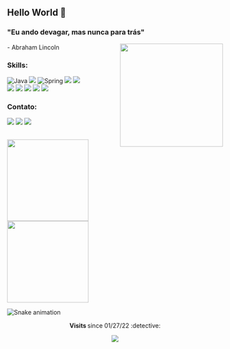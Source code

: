 
<p><h2> Hello World 👋 </h2>

<h3>  "Eu ando devagar, mas nunca para trás" </h3>
<img align="right" width="240px" height="240px" src="https://i.imgur.com/Wu2cyHn.png>"> 
<p>                       - Abraham Lincoln </p>

<div>
    
<h3> Skills: </h3>

<td><img alt="Java" src="https://img.shields.io/badge/java-%23ED8B00.svg?&style=for-the-badge&logo=java&logoColor=white"/></td>
<img src= https://img.shields.io/badge/Eclipse-2C2255?style=for-the-badge&logo=eclipse&logoColor=white>
<td><img alt="Spring" src="https://img.shields.io/badge/spring-%236DB33F.svg?&style=for-the-badge&logo=spring&logoColor=white"/></td>
<img src= https://img.shields.io/badge/MySQL-005C84?style=for-the-badge&logo=mysql&logoColor=white>
<img src= https://img.shields.io/badge/Postman-FF6C37?style=for-the-badge&logo=Postman&logoColor=white>
<br>  
<img src= https://img.shields.io/badge/Angular-DD0031?style=for-the-badge&logo=angular&logoColor=white />
<img src= "https://img.shields.io/badge/HTML5-E34F26?style=for-the-badge&logo=html5&logoColor=white">
<img src= "https://img.shields.io/badge/CSS3-1572B6?style=for-the-badge&logo=css3&logoColor=white">
<img src= https://img.shields.io/badge/GIT-E44C30?style=for-the-badge&logo=git&logoColor=white>   
<img src= "https://img.shields.io/badge/JavaScript-F7DF1E?style=for-the-badge&logo=javascript&logoColor=black">  

</div>

<div>
  
<h3>Contato: </h3>

<a href="https://www.instagram.com/wagner_karmo/" target="_blank"><img src="https://img.shields.io/badge/-Instagram-%23E4405F?style=for-the-badge&logo=instagram&logoColor=white" target="_blank"></a>
<a href="https://www.linkedin.com/in/wagneramorimcarmo/" target="_blank"><img src="https://img.shields.io/badge/-LinkedIn-%230077B5?style=for-the-badge&logo=linkedin&logoColor=white" target="_blank"></a>
<a href="mailto:wagner.amorim.carmo@gmail.com?subject=Hello%20again"><img src="https://img.shields.io/badge/-Gmail-%23333?style=for-the-badge&logo=gmail&logoColor=white" target="_blank"></a>

</div>

<br>

<div align="left">
<a href="https://github.com/WagnerCarmo"> 
<img height="190em" src="https://github-readme-stats.vercel.app/api?username=WagnerCarmo&show_icons=true&theme=tokyonight&include_all_commits=true&count_private=true"/></a>
<img height="190em" src="https://github-readme-stats.vercel.app/api/top-langs/?username=WagnerCarmo&layout=compact&langs_count=7&theme=tokyonight"/>
</div>

![Snake animation](https://github.com/WagnerCarmo/WagnerCarmo/blob/output/github-contribution-grid-snake.svg)
  
<p align="center"><strong> Visits </strong> since 01/27/22 :detective: <br>
<p align="center"> 
<img alingn="center" src="https://profile-counter.glitch.me/WagnerCarmo/count.svg" />
</p>
